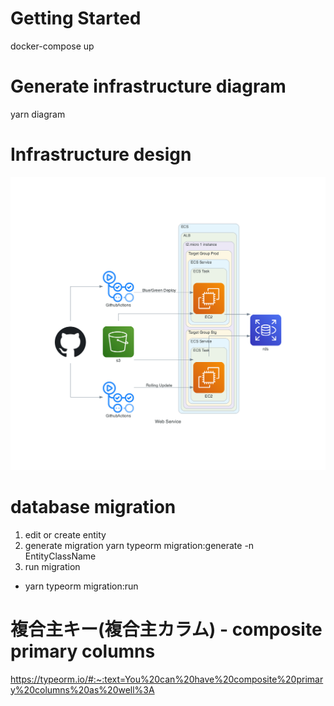 # Getting Started

docker-compose up

# Generate infrastructure diagram

yarn diagram

# Infrastructure design

![](./diagram/web_service.png)

# database migration

1. edit or create entity
1. generate migration
  yarn typeorm migration:generate -n EntityClassName
1. run migration
  - yarn typeorm migration:run

# 複合主キー(複合主カラム) - composite primary columns
https://typeorm.io/#:~:text=You%20can%20have%20composite%20primary%20columns%20as%20well%3A
